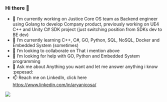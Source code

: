 ### Hi there 👋

- 🔭 I’m currently working on Justice Core OS team as Backend engineer using Golang to develop Company product, previously working on UE4 C++ and Unity C# SDK project (just switching position from SDKs dev to BE dev)
- 🌱 I’m currently learning C++, C#, GO, Python, SQL, NoSQL, Docker and Embedded System (sometimes)
- 👯 I’m looking to collaborate on That i mention above 
- 🤔 I’m looking for help with GO, Python and Embedded System programming
- 💬 Ask me about Anything you want and let me answer anything i know :pepesad:
- 📫 Reach me on LinkedIn, click here https://www.linkedin.com/in/aryanicosa/ 

<!--
**aryanicosa/aryanicosa** is a ✨ _special_ ✨ repository because its `README.md` (this file) appears on your GitHub profile.

Here are some ideas to get you started:


- 😄 Pronouns: ...
- ⚡ Fun fact: ...
-->

<img align="center" src="https://github-readme-stats.vercel.app/api/top-langs/?username=aryanicosa&theme=dark"/>
